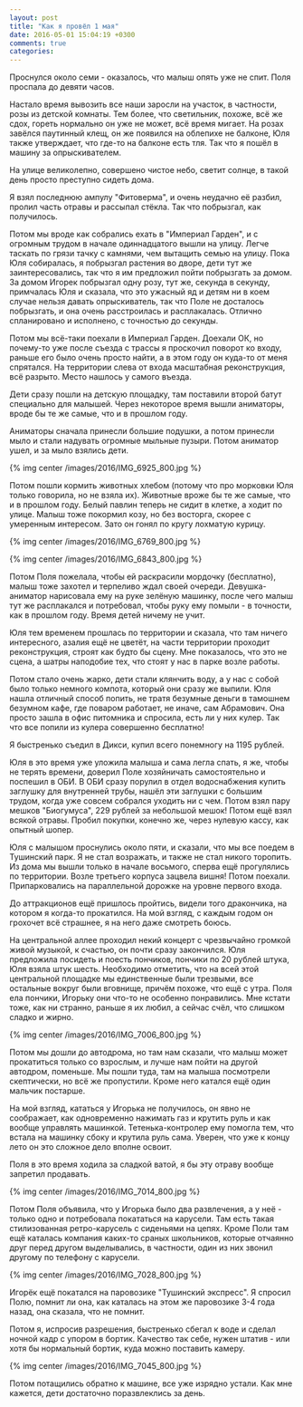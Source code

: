 ```yaml
---
layout: post
title: "Как я провёл 1 мая"
date: 2016-05-01 15:04:19 +0300
comments: true
categories: 
---
```

Проснулся около семи - оказалось, что малыш опять уже не спит. Поля проспала до девяти часов.

Настало время вывозить все наши заросли на участок, в частности, розы из детской комнаты. Тем более, что светильник, похоже, всё же сдох, гореть нормально он уже не может, всё время мигает. На розах завёлся паутинный клещ, он же появился на облепихе не балконе, Юля также утверждает, что где-то на балконе есть тля. Так что я пошёл в машину за опрыскивателем.

На улице великолепно, совершено чистое небо, светит солнце, в такой день просто преступно сидеть дома. 

Я взял последнюю ампулу "Фитоверма", и очень неудачно её разбил, пролил часть отравы и рассыпал стёкла. Так что побрызгал, как получилось.

Потом мы вроде как собрались ехать в "Империал Гарден", и с огромным трудом в начале одиннадцатого вышли на улицу. Легче таскать по грязи тачку с камнями, чем вытащить семью на улицу. Пока Юля собиралась, я побрызгал растения во дворе, дети тут же заинтересовались, так что я им предложил пойти побрызгать за домом. За домом Игорек побрызгал одну розу, тут же, секунда в секунду, примчалась Юля и сказала, что это ужасный яд и детям ни в коем случае нельзя давать опрыскиватель, так что Поле не досталось побрызгать, и она очень расстроилась и расплакалась. Отлично спланировано и исполнено, с точностью до секунды.

Потом мы всё-таки поехали в Империал Гарден. Доехали ОК, но почему-то уже после съезда с трассы я проскочил поворот ко входу, раньше его было очень просто найти, а в этом году он куда-то от меня спрятался. На территории слева от входа масштабная реконструкция, всё разрыто. Место нашлось у самого въезда.

Дети сразу пошли на детскую площадку, там поставили второй батут специально для малышей. Через некоторое время вышли аниматоры, вроде бы те же самые, что и в прошлом году.

Аниматоры сначала принесли большие подушки, а потом принесли мыло и стали надувать огромные мыльные пузыри. Потом аниматор ушел, и за мыло взялись дети.

{% img center /images/2016/IMG_6925_800.jpg %}

Потом пошли кормить животных хлебом (потому что про морковки Юля только говорила, но не взяла их). Животные вроже бы те же самые, что и в прошлом году. Белый павлин теперь не сидит в клетке, а ходит по улице. Малыш тоже покормил козу, но без восторга, скорее с умеренным интересом. Зато он гонял по кругу лохматую курицу.

{% img center /images/2016/IMG_6769_800.jpg %}

{% img center /images/2016/IMG_6843_800.jpg %}

Потом Поля пожелала, чтобы ей раскрасили мордочку (бесплатно), малыш тоже захотел и терпеливо ждал своей очереди. Девушка-аниматор нарисовала ему на руке зелёную машинку, после чего малыш тут же расплакался и потребовал, чтобы руку ему помыли - в точности, как в прошлом году. Время детей ничему не учит.

Юля тем временем прошлась по территории и сказала, что там ничего интересного, азалия ещё не цветёт, на части территории проходит реконструкция, строят как будто бы сцену. Мне показалось, что это не сцена, а шатры наподобие тех, что стоят у нас в парке возле работы.

Потом стало очень жарко, дети стали клянчить воду, а у нас с собой было только немного компота, который они сразу же выпили. Юля нашла отличный способ попить, не тратя безумные деньги в тамошнем безумном кафе, где поваром работает, не иначе, сам Абрамович. Она просто зашла в офис питомника и спросила, есть ли у них кулер. Так что все попили из кулера совершенно бесплатно!

Я быстренько съедил в Дикси, купил всего понемногу на 1195 рублей.

Юля в это время уже уложила малыша и сама легла спать, я же, чтобы не терять времени, доверил Поле хозяйничать самостоятельно и поспешил в ОБИ. В ОБИ сразу порулил в отдел водоснабжения купить заглушку для внутренней трубы, нашёл эти заглушки с большим трудом, когда уже совсем собрался уходить ни с чем. Потом взял пару мешков "Биогумуса", 229 рублей за небольшой мешок! Потом ещё взял всякой отравы. Пробил покупки, конечно же, через нулевую кассу, как опытный шопер.

Юля с малышом проснулись около пяти, и сказали, что мы все поедем в Тушинский парк. Я не стал возражать, и также не стал никого торопить. Из дома мы вышли только в начале восьмого, сперва ещё прогулялись по территории. Возле третьего корпуса зацвела вишня! Потом поехали. Припарковались на параллельной дорожке на уровне первого входа.

До аттракционов ещё пришлось пройтись, видели того дракончика, на котором я когда-то прокатился. На мой взгляд, с каждым годом он грохочет всё страшнее, я на него даже смотреть боюсь. 

На центральной аллее проходил некий концерт с чрезвычайно громкой живой музыкой, к счастью, он почти сразу закончился. Юля предложила посидеть и поесть пончиков, пончики по 20 рублей штука, Юля взяла штук шесть. Необходимо отметить, что на всей этой центральной площадке мы единственные были трезвыми, все остальные вокруг были вговнище, причём похоже, что ещё с утра. Поля ела пончики, Игорьку они что-то не особенно понравились. Мне кстати тоже, как ни странно, раньше я их любил, а сейчас счёл, что слишком сладко и жирно.

{% img center /images/2016/IMG_7006_800.jpg %}

Потом мы дошли до автодрома, но там нам сказали, что малыш может прокатиться только со взрослым, и лучше нам пойти на другой автодром, поменьше. Мы пошли туда, там на малыша посмотрели скептически, но всё же пропустили. Кроме него катался ещё один мальчик постарше.

На мой взгляд, кататься у Игорька не получилось, он явно не соображает, как одновременно нажимать газ и крутить руль и как вообще управлять машинкой. Тетенька-контролер ему помогла тем, что встала на машинку сбоку и крутила руль сама. Уверен, что уже к концу лето он это сложное дело вполне освоит.

Поля в это время ходила за сладкой ватой, я бы эту отраву вообще запретил продавать.

{% img center /images/2016/IMG_7014_800.jpg %}

Потом Поля объявила, что у Игорька было два развлечения, а у неё - только одно и потребовала покататься на карусели. Там есть такая стилизованная ретро-карусель с сиденьями на цепях. Кроме Поли там ещё каталась компания каких-то сраных школьников, которые отчаянно друг перед другом выделывались, в частности, один из них звонил другому по телефону с карусели.

{% img center /images/2016/IMG_7028_800.jpg %}

Игорёк ещё покатался на паровозике "Тушинский экспресс". Я спросил Полю, помнит ли она, как каталась на этом же паровозике 3-4 года назад, она сказала, что не помнит. 

Потом я, испросив разрешения, быстренько сбегал к воде и сделал ночной кадр с упором в бортик. Качество так себе, нужен штатив - или хотя бы нормальный бортик, куда можно поставить камеру.

{% img center /images/2016/IMG_7045_800.jpg %}

Потом потащились обратно к машине, все уже изрядно устали. Как мне кажется, дети достаточно поразвлеклись за день.